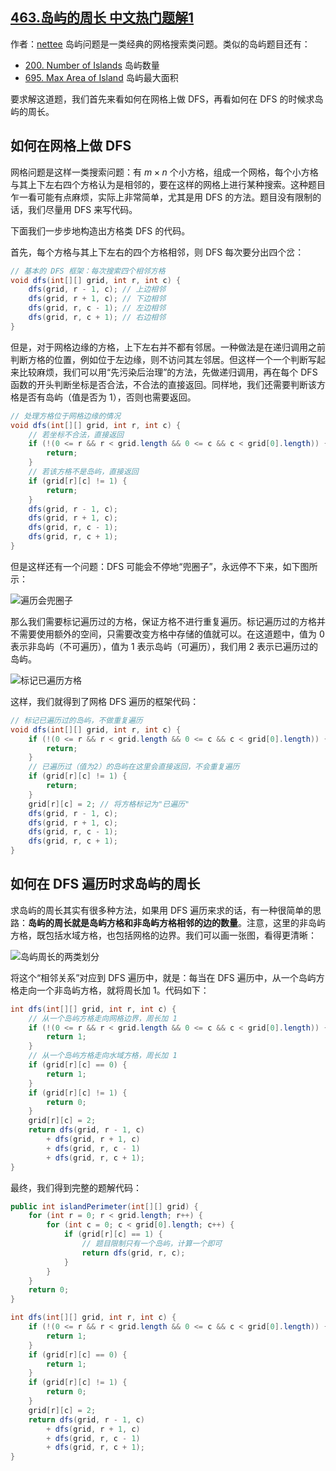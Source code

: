 ## [463.岛屿的周长 中文热门题解1](https://leetcode.cn/problems/island-perimeter/solutions/100000/tu-jie-jian-ji-er-qiao-miao-de-dfs-fang-fa-java-by)

作者：[nettee](https://leetcode.cn/u/nettee)
岛屿问题是一类经典的网格搜索类问题。类似的岛屿题目还有：

+ [200. Number of Islands](https://leetcode-cn.com/problems/number-of-islands/) 岛屿数量
+ [695. Max Area of Island](https://leetcode-cn.com/problems/max-area-of-island/) 岛屿最大面积

要求解这道题，我们首先来看如何在网格上做 DFS，再看如何在 DFS 的时候求岛屿的周长。

## 如何在网格上做 DFS

网格问题是这样一类搜索问题：有 $m \times n$ 个小方格，组成一个网格，每个小方格与其上下左右四个方格认为是相邻的，要在这样的网格上进行某种搜索。这种题目乍一看可能有点麻烦，实际上非常简单，尤其是用 DFS 的方法。题目没有限制的话，我们尽量用 DFS 来写代码。

下面我们一步步地构造出方格类 DFS 的代码。

首先，每个方格与其上下左右的四个方格相邻，则 DFS 每次要分出四个岔：

```Java []
// 基本的 DFS 框架：每次搜索四个相邻方格
void dfs(int[][] grid, int r, int c) {
    dfs(grid, r - 1, c); // 上边相邻
    dfs(grid, r + 1, c); // 下边相邻
    dfs(grid, r, c - 1); // 左边相邻
    dfs(grid, r, c + 1); // 右边相邻
}
```

但是，对于网格边缘的方格，上下左右并不都有邻居。一种做法是在递归调用之前判断方格的位置，例如位于左边缘，则不访问其左邻居。但这样一个一个判断写起来比较麻烦，我们可以用“先污染后治理”的方法，先做递归调用，再在每个 DFS 函数的开头判断坐标是否合法，不合法的直接返回。同样地，我们还需要判断该方格是否有岛屿（值是否为 1），否则也需要返回。

```Java []
// 处理方格位于网格边缘的情况
void dfs(int[][] grid, int r, int c) {
    // 若坐标不合法，直接返回
    if (!(0 <= r && r < grid.length && 0 <= c && c < grid[0].length)) {
        return;
    }
    // 若该方格不是岛屿，直接返回
    if (grid[r][c] != 1) {
        return;
    }
    dfs(grid, r - 1, c);
    dfs(grid, r + 1, c);
    dfs(grid, r, c - 1);
    dfs(grid, r, c + 1);
}
```

但是这样还有一个问题：DFS 可能会不停地“兜圈子”，永远停不下来，如下图所示：

![遍历会兜圈子](https://pic.leetcode-cn.com/70e6e96cd5fa278ef59cf716664a153fb5bb8f0748a121a249c0292d37685500.gif)

那么我们需要标记遍历过的方格，保证方格不进行重复遍历。标记遍历过的方格并不需要使用额外的空间，只需要改变方格中存储的值就可以。在这道题中，值为 0 表示非岛屿（不可遍历），值为 1 表示岛屿（可遍历），我们用 2 表示已遍历过的岛屿。

![标记已遍历方格](https://pic.leetcode-cn.com/602b96c3605464103d5693777713eab579d4b7321d8c44bd6429d56ad4f035e4.gif)

这样，我们就得到了网格 DFS 遍历的框架代码：

```Java []
// 标记已遍历过的岛屿，不做重复遍历
void dfs(int[][] grid, int r, int c) {
    if (!(0 <= r && r < grid.length && 0 <= c && c < grid[0].length)) {
        return;
    }
    // 已遍历过（值为2）的岛屿在这里会直接返回，不会重复遍历
    if (grid[r][c] != 1) {
        return;
    }
    grid[r][c] = 2; // 将方格标记为"已遍历"
    dfs(grid, r - 1, c); 
    dfs(grid, r + 1, c);
    dfs(grid, r, c - 1);
    dfs(grid, r, c + 1);
}
```

## 如何在 DFS 遍历时求岛屿的周长

求岛屿的周长其实有很多种方法，如果用 DFS 遍历来求的话，有一种很简单的思路：**岛屿的周长就是岛屿方格和非岛屿方格相邻的边的数量**。注意，这里的非岛屿方格，既包括水域方格，也包括网格的边界。我们可以画一张图，看得更清晰：

![岛屿周长的两类划分](https://pic.leetcode-cn.com/e0e2314bb62cb06383e6128a6ba2b75e7c942cc5a36dedc32d0b39868a597629.jpg)

将这个“相邻关系”对应到 DFS 遍历中，就是：每当在 DFS 遍历中，从一个岛屿方格走向一个非岛屿方格，就将周长加 1。代码如下：

```Java []
int dfs(int[][] grid, int r, int c) {
    // 从一个岛屿方格走向网格边界，周长加 1
    if (!(0 <= r && r < grid.length && 0 <= c && c < grid[0].length)) {
        return 1;
    }
    // 从一个岛屿方格走向水域方格，周长加 1
    if (grid[r][c] == 0) {
        return 1;
    }
    if (grid[r][c] != 1) {
        return 0;
    }
    grid[r][c] = 2;
    return dfs(grid, r - 1, c)
        + dfs(grid, r + 1, c)
        + dfs(grid, r, c - 1)
        + dfs(grid, r, c + 1);
}
```

最终，我们得到完整的题解代码：

```Java []
public int islandPerimeter(int[][] grid) {
    for (int r = 0; r < grid.length; r++) {
        for (int c = 0; c < grid[0].length; c++) {
            if (grid[r][c] == 1) {
                // 题目限制只有一个岛屿，计算一个即可
                return dfs(grid, r, c);
            }
        }
    }
    return 0;
}

int dfs(int[][] grid, int r, int c) {
    if (!(0 <= r && r < grid.length && 0 <= c && c < grid[0].length)) {
        return 1;
    }
    if (grid[r][c] == 0) {
        return 1;
    }
    if (grid[r][c] != 1) {
        return 0;
    }
    grid[r][c] = 2;
    return dfs(grid, r - 1, c)
        + dfs(grid, r + 1, c)
        + dfs(grid, r, c - 1)
        + dfs(grid, r, c + 1);
}
```